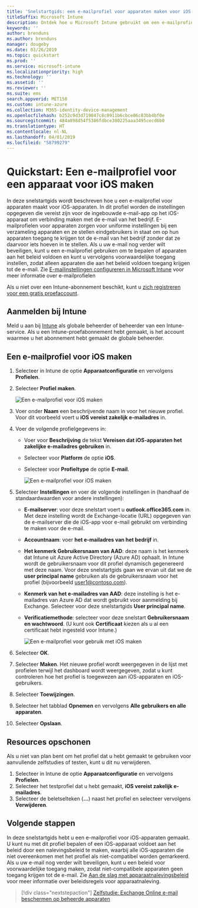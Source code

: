 ```yaml
---
title: 'Snelstartgids: een e-mailprofiel voor apparaten maken voor iOS'
titleSuffix: Microsoft Intune
description: Ontdek hoe u Microsoft Intune gebruikt om een e-mailprofiel voor apparaten te maken, zodat iOS-apparaten veilig verbinding kunnen maken met de e-mail van het bedrijf.
keywords: ''
author: brenduns
ms.author: brenduns
manager: dougeby
ms.date: 03/26/2019
ms.topic: quickstart
ms.prod: ''
ms.service: microsoft-intune
ms.localizationpriority: high
ms.technology: ''
ms.assetid: ''
ms.reviewer: ''
ms.suite: ems
search.appverid: MET150
ms.custom: intune-azure
ms.collection: M365-identity-device-management
ms.openlocfilehash: b252c9d3d719847c8c0911b6cbce06c83bb4bf0e
ms.sourcegitcommit: 484a898d54f5386fdbce300225aaa3495cecd6b0
ms.translationtype: HT
ms.contentlocale: nl-NL
ms.lasthandoff: 04/01/2019
ms.locfileid: "58799279"
---
```

# <a name="quickstart-create-an-email-device-profile-for-ios"></a>Quickstart: Een e-mailprofiel voor een apparaat voor iOS maken

In deze snelstartgids wordt beschreven hoe u een e-mailprofiel voor apparaten maakt voor iOS-apparaten. In dit profiel worden de instellingen opgegeven die vereist zijn voor de ingebouwde e-mail-app op het iOS-apparaat om verbinding maken met de e-mail van het bedrijf. E-mailprofielen voor apparaten zorgen voor uniforme instellingen bij een verzameling apparaten en ze stellen eindgebruikers in staat om op hun apparaten toegang te krijgen tot de e-mail van het bedrijf zonder dat ze daarvoor iets hoeven in te stellen. Als u uw e-mail nog verder wilt beveiligen, kunt u een e-mailprofiel gebruiken om te bepalen of apparaten aan het beleid voldoen en kunt u vervolgens voorwaardelijke toegang instellen, zodat alleen apparaten die aan het beleid voldoen toegang krijgen tot de e-mail. Zie [E-mailinstellingen configureren in Microsoft Intune](email-settings-configure.md) voor meer informatie over e-mailprofielen

Als u niet over een Intune-abonnement beschikt, kunt u [zich registreren voor een gratis proefaccount](free-trial-sign-up.md).

## <a name="sign-in-to-intune"></a>Aanmelden bij Intune

Meld u aan bij [Intune](https://aka.ms/intuneportal) als globale beheerder of beheerder van een Intune-service. Als u een Intune-proefabonnement hebt gemaakt, is het account waarmee u het abonnement hebt gemaakt de globale beheerder.

## <a name="create-an-ios-email-profile"></a>Een e-mailprofiel voor iOS maken
1. Selecteer in Intune de optie **Apparaatconfiguratie** en vervolgens **Profielen**.
2. Selecteer **Profiel maken**.
   
   ![Een e-mailprofiel voor iOS maken](media/quickstart-email-profile/ios-create-profile.png)

3. Voer onder **Naam** een beschrijvende naam in voor het nieuwe profiel. Voor dit voorbeeld voert u **iOS vereist zakelijk e-mailadres** in.
4. Voer de volgende profielgegevens in:
   - Voer voor **Beschrijving** de tekst **Vereisen dat iOS-apparaten het zakelijke e-mailadres gebruiken** in.
   - Selecteer voor **Platform** de optie **iOS**.
   - Selecteer voor **Profieltype** de optie **E-mail**.
    
     ![Een e-mailprofiel voor iOS maken](media/quickstart-email-profile/ios-email-profile-name.png)

5. Selecteer **Instellingen** en voer de volgende instellingen in (handhaaf de standaardwaarden voor andere instellingen):
   - **E-mailserver**: voor deze snelstart voert u **outlook.office365.com** in. Met deze instelling wordt de Exchange-locatie (URL) opgegeven van de e-mailserver die de iOS-app voor e-mail gebruikt om verbinding te maken voor de e-mail.
   - **Accountnaam**: voer **het e-mailadres van het bedrijf** in.
   - **Het kenmerk Gebruikersnaam van AAD**: deze naam is het kenmerk dat Intune uit Azure Active Directory (Azure AD) ophaalt. In Intune wordt de gebruikersnaam voor dit profiel dynamisch gegenereerd met deze naam. Voor deze snelstartgids gaan we ervan uit dat we de **user principal name** gebruiken als de gebruikersnaam voor het profiel (bijvoorbeeld user1@contoso.com).
   - **Kenmerk van het e-mailadres van AAD**: deze instelling is het e-mailadres van Azure AD dat wordt gebruikt voor aanmelding bij Exchange. Selecteer voor deze snelstartgids **User principal name**.
   - **Verificatiemethode**: selecteer voor deze snelstart **Gebruikersnaam en wachtwoord**. (U kunt ook **Certificaat** kiezen als u al een certificaat hebt ingesteld voor Intune.)
    
     ![Een e-mailprofiel voor gebruik met iOS maken](media/quickstart-email-profile/ios-email-profile.png)

6. Selecteer **OK**.
7. Selecteer **Maken**. Het nieuwe profiel wordt weergegeven in de lijst met profielen terwijl het dashboard wordt weergegeven, zodat u kunt controleren hoe het profiel is toegewezen aan iOS-apparaten en iOS-gebruikers.
8. Selecteer **Toewijzingen**.
9. Selecteer het tabblad **Opnemen** en vervolgens **Alle gebruikers en alle apparaten**. 
10. Selecteer **Opslaan**.

## <a name="clean-up-resources"></a>Resources opschonen
Als u niet van plan bent om het profiel dat u hebt gemaakt te gebruiken voor aanvullende zelfstudies of testen, kunt u dit nu verwijderen.
1. Selecteer in Intune de optie **Apparaatconfiguratie** en vervolgens **Profielen**.
2. Selecteer het testprofiel dat u hebt gemaakt, **iOS vereist zakelijk e-mailadres**.
3. Selecteer de beletselteken (**...**) naast het profiel en selecteer vervolgens **Verwijderen**.

## <a name="next-steps"></a>Volgende stappen

In deze snelstartgids hebt u een e-mailprofiel voor iOS-apparaten gemaakt. U kunt nu met dit profiel bepalen of een iOS-apparaat voldoet aan het beleid door een nalevingsbeleid te maken, waarbij alle iOS-apparaten die niet overeenkomen met het profiel als niet-compatibel worden gemarkeerd. Als u uw e-mail nog verder wilt beveiligen, kunt u een beleid voor voorwaardelijke toegang maken, zodat niet-compatibele apparaten geen toegang krijgen tot de e-mail. Zie [Aan de slag met apparaatnalevingsbeleid](device-compliance-get-started.md) voor meer informatie over beleidsregels voor apparaatnaleving.

> [!div class="nextstepaction"]
> [Zelfstudie: Exchange Online e-mail beschermen op beheerde apparaten](tutorial-protect-email-on-enrolled-devices.md)
